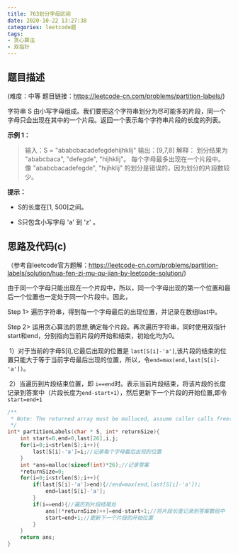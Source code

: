```yaml
---
title: 763划分字母区间
date: 2020-10-22 13:27:38
categories: leetcode题
tags:
- 贪心算法
- 双指针
---
```


## 题目描述

(难度：中等 题目链接：https://leetcode-cn.com/problems/partition-labels/)

字符串 S 由小写字母组成。我们要把这个字符串划分为尽可能多的片段，同一个字母只会出现在其中的一个片段。返回一个表示每个字符串片段的长度的列表。<!--more-->

**示例 1：**

> 输入：S = "ababcbacadefegdehijhklij"
> 输出：[9,7,8]
> 解释：
> 划分结果为 "ababcbaca", "defegde", "hijhklij"。
> 每个字母最多出现在一个片段中。
> 像 "ababcbacadefegde", "hijhklij" 的划分是错误的，因为划分的片段数较少。
>


**提示：**

- S的长度在[1, 500]之间。

- S只包含小写字母 'a' 到 'z' 。

## 思路及代码(c)

（参考自leetcode官方题解：https://leetcode-cn.com/problems/partition-labels/solution/hua-fen-zi-mu-qu-jian-by-leetcode-solution/)

由于同一个字母只能出现在一个片段中，所以，同一个字母出现的第一个位置和最后一个位置也一定处于同一个片段中。因此，

Step 1> 遍历字符串，得到每一个字母最后的出现位置，并记录在数组last中。

Step 2> 运用贪心算法的思想,确定每个片段。再次遍历字符串，同时使用双指针start和end，分别指向当前片段的开始和结束，初始化均为0。

​	1）对于当前的字母S[i],它最后出现的位置是   `last[S[i]-'a']`,该片段的结束的位置只能大于等于当前字母最后出现的位置，所以，令`end=max(end,last[S[i]-'a'])`。

​	2）当遍历到片段结束位置，即   `i==end`时。表示当前片段结束，将该片段的长度记录到答案中（片段长度为`end-start+1`），然后更新下一个片段的开始位置,即令`start=end+1`

```c
/**
 * Note: The returned array must be malloced, assume caller calls free().
 */
int* partitionLabels(char * S, int* returnSize){
    int start=0,end=0,last[26],i,j;
    for(i=0;i<strlen(S);i++){
        last[S[i]-'a']=i;//记录每个字母最后出现的位置
    }
    int *ans=malloc(sizeof(int)*26);//记录答案
    *returnSize=0;
    for(i=0;i<strlen(S);i++){
        if(last[S[i]-'a']>end){//end=max(end,last[S[i]-'a']);
            end=last[S[i]-'a'];
        }
        if(i==end){//遍历到片段结尾处
            ans[(*returnSize)++]=end-start+1;//将片段长度记录到答案数组中
            start=end+1;//更新下一个片段的开始位置
        }
    }
    return ans;
}
```

